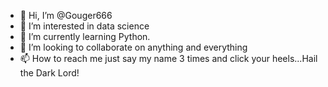 - 👋 Hi, I’m @Gouger666
- 👀 I’m interested in data science
- 🌱 I’m currently learning Python.
- 💞️ I’m looking to collaborate on anything and everything
- 📫 How to reach me just say my name 3 times and click your heels...Hail the Dark Lord!

<!---
Gouger666/Gouger666 is a ✨ special ✨ repository because its `README.md` (this file) appears on your GitHub profile.
You can click the Preview link to take a look at your changes.
--->
